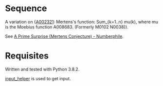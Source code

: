# Sequence
A variation on {[A002321](https://oeis.org/A002321): Mertens's function: Sum_{k=1..n} mu(k), where mu is the Moebius function A008683. (Formerly M0102 N0038)}.

See [A Prime Surprise (Mertens Conjecture) - Numberphile](https://www.youtube.com/watch?v=uvMGZb0Suyc).

# Requisites
Written and tested with Python 3.8.2.

[input_helper](https://github.com/XPhyro/input_helper) is used to get input.
